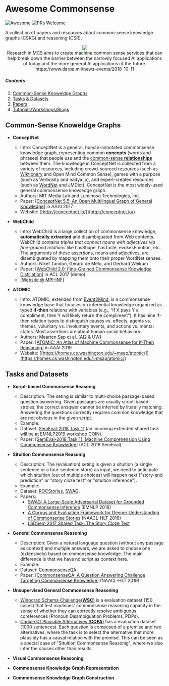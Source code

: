 # Awesome Commonsense
[![Awesome](https://cdn.rawgit.com/sindresorhus/awesome/d7305f38d29fed78fa85652e3a63e154dd8e8829/media/badge.svg)](https://github.com/sindresorhus/awesome)
[![PRs Welcome](https://img.shields.io/badge/PRs-welcome-brightgreen.svg?style=flat-square)](http://makeapullrequest.com)

A collection of papers and resources about common-sense knowledge graphs (CSKG) and reasoning (CSR). 

<p align="center">
  <img src="https://www.darpa.mil/DDM_Gallery/teaching-machines-619-316.jpg">
  <br><span>Research in MCS aims to create machine common sense services that can help break down the barrier between the narrowly focused AI applications of today and the more general AI applications of the future. <br> https://www.darpa.mil/news-events/2018-10-11</span>
</p>

##### Contents  

1. [Common-Sense Knoweldge Graphs](#cskgs)  
2. [Tasks & Datasets](#datasets)
3. [Papers](#papers)
4. [Tutorials/Workshops/Blogs](#tutorials)



## Common-Sense Knoweldge Graphs
- **ConceptNet**
  - Intro: ConceptNet is a general, human-annotated commonsense knowledge graph, representing common **concepts** (words and phrases) that people use and the [common-sense **relationships**](https://github.com/commonsense/conceptnet5/wiki/Relations) between them. The knowledge in ConceptNet is collected from a variety of resources, including crowd-sourced resources (such as [Wiktionary](https://www.wiktionary.org/) and Open Mind Common Sense), games with a purpose (such as Verbosity and nadya.jp), and expert-created resources (such as [WordNet](https://wordnet.princeton.edu/) and JMDict). ConceptNet is the most widely-used general commonsense knowledge graph. 
  - Authors: MIT Media Lab and Luminoso Technologies, Inc.
  - Paper: [[ConceptNet 5.5: An Open Multilingual Graph of General Knowledge]](https://arxiv.org/abs/1612.03975) in AAAI 2017
  - Website: [[http://conceptnet.io/]](http://conceptnet.io/)


- **WebChild**
  - Intro: WebChild is a large collection of commonsense knowledge, **automatically extracted** and disambiguated from Web contents. WebChild contains _triples that connect nouns with adjectives via fine-grained relations_ like hasShape, hasTaste, evokesEmotion, etc. The arguments of these assertions, nouns and adjectives, are disambiguated by mapping them onto their proper WordNet senses.
  - Authors: Niket Tandon, Gerard de Melo, and Gerhard Weikum
  - Paper: [[WebChild 2.0: Fine-Grained Commonsense Knowledge Distillation]](http://people.mpi-inf.mpg.de/~ntandon/papers/tandon-acl2017-demo.pdf) in ACL 2017 (demo)
  - [[Website @ MPI-INF]](https://www.mpi-inf.mpg.de/departments/databases-and-information-systems/research/yago-naga/webchild/)
  
  
- **ATOMIC**
  - Intro: ATOMIC, extended from [Event2Mind](https://uwnlp.github.io/event2mind/), is a commonsense knowledge base that focuses on inferential knowledge organized as typed **if-then** relations with variables (e.g., “if X pays Y a compliment, then Y will likely return the compliment”). It has nine if-then relation types to distinguish causes vs. effects, agents vs. themes, voluntary vs. involuntary events, and actions vs. mental states. Most assertions are about human social behaviors. 
  - Authors: Maarten Sap et al. (AI2 & UW)
  - Paper: [[ATOMIC: An Atlas of Machine Commonsense for If-Then Reasoning]](https://arxiv.org/pdf/1811.00146.pdf)  in AAAI 2019
  - Website: [[https://homes.cs.washington.edu/~msap/atomic/]](https://homes.cs.washington.edu/~msap/atomic/)
  
## Tasks and Datasets

- **Script-based Commonsense Reasonig**

  - Description: The seting is similar to multi-choice passage-based question asnwering. Given passages are usually script-based stroies, the correct ansqwer cannot be inferred by literally matching. Answering the questions correctly requires common knowledge that are not obvious in the given script.
  - Example: 
  - Dataset: [SemEval-2018 Task 11](https://competitions.codalab.org/competitions/17184) (an incoming extended shared task will be at EMNLP2019 workshop [COIN](http://www.coli.uni-saarland.de/~mroth/COIN/)).
  - Paper: [[SemEval-2018 Task 11: Machine Comprehension Using Commonsense Knowledge]](http://www.aclweb.org/anthology/S18-1119)  (ACL 2018 SemEval)
  

- **Situition Commonsense Reasonig**

  - Description: The (evaluation) seting is given a situition (a single sentence or a four-sentence story) as input, we need to anticipate which situition (out of multiple choices) will happen next ("story-end prediction" or "story cloze test" or "situition inference"). 
  - Example: 
  - Dataset: [ROCStories](http://cs.rochester.edu/nlp/rocstories/), [SWAG](https://rowanzellers.com/swag/).
  - Papers: 
    - [SWAG: A Large-Scale Adversarial Dataset for Grounded Commonsense Inference](https://arxiv.org/abs/1808.05326) (EMNLP 2018) 
    - [A Corpus and Evaluation Framework for Deeper Understanding of Commonsense Stories](https://arxiv.org/abs/1604.01696) (NAACL-HLT 2016)
    - [LSDSem 2017 Shared Task: The Story Cloze Test](http://cs.rochester.edu/~nasrinm/files/Papers/lsdsem17-shared-task.pdf)

- **General Commonsense Reasoning**
 
  - Description: Given a natural language question (without any passage as context) and multiple answers, we are asked to choose one (extensively) based on cmmonsense knowledge. The main difference is that we have no script as context here. 
  - Example: 
  - Dataset: [CommonsenseQA](https://www.tau-nlp.org/commonsenseqa)
  - Paper: [[CommonsenseQA: A Question Answering Challenge Targeting Commonsense Knowledge]](https://arxiv.org/abs/1811.00937) (NAACL-HLT 2019)

- **Unsupervised General Commonsense Reasoning**

  - [Winograd Schema Challenge(**WSC**)](https://cs.nyu.edu/faculty/davise/papers/WinogradSchemas/WS.html) is a evaluation dataset (150 cases) that test machines' commonsense reasoning capacity in the sense of whether they can correctly resolve ambiguous coreferences (Pronoun Disambiguation Problems, PDPs).  
  - [Choice Of Plausible Alternatives (**COPA**)](http://people.ict.usc.edu/~gordon/copa.html) has a evaluation dataset (1000 sentences). Each question is composed of a premise and two alternatives, where the task is to select the alternative that more plausibly has a causal relation with the premise. This can be seen as a special case of "Situition Commonsense Reasonig", where we also infer the causes other than results.

- **Visual Commonsense Reasoning**

- **Commonsense Knowledge Graph Representation**

- **Commonsense Knowledge Graph Construction**
